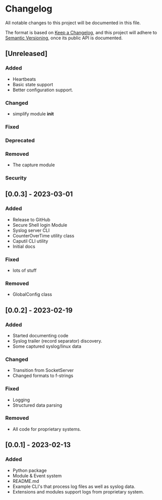 # Changelog

All notable changes to this project will be documented in this file.

The format is based on [Keep a Changelog](https://keepachangelog.com/en/1.0.0/),
and this project will adhere to [Semantic Versioning](https://semver.org/spec/v2.0.0.html),
once its public API is documented.

## [Unreleased]

### Added
- Heartbeats
- Basic state support
- Better configuration support.

### Changed
- simplify module __init__

### Fixed

### Deprecated

### Removed
- The capture module

### Security

## [0.0.3] - 2023-03-01

### Added

- Release to GitHub
- Secure Shell login Module
- Syslog server CLI
- CounterOverTime utility class
- Caputil CLI utility
- Initial docs

### Fixed
- lots of stuff

### Removed
- GlobalConfig class

## [0.0.2] - 2023-02-19

### Added
- Started documenting code
- Syslog trailer (record separator) discovery.
- Some captured syslog/linux data

### Changed
- Transition from SocketServer
- Changed formats to f-strings

### Fixed
- Logging
- Structured data parsing

### Removed
- All code for proprietary systems.

## [0.0.1] - 2023-02-13

### Added

- Python package
- Module & Event system
- README.md
- Example CLI's that process log files as well as syslog data.
- Extensions and modules support logs from proprietary system.

